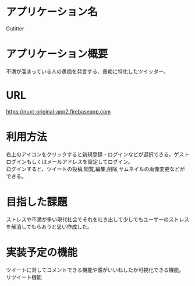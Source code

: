 # アプリケーション名  
   Gutitter  
  
# アプリケーション概要  
   不満が溜まっている人の愚痴を発言する、愚痴に特化したツイッター。

# URL    
   https://nuxt-original-app2.firebaseapp.com

# 利用方法  
  右上のアイコンをクリックすると新規登録・ログインなどが選択できる。ゲストログインもしくはメールアドレスを設定してログイン。  
  ログインすると、ツイートの投稿,閲覧,編集,削除,サムネイルの画像変更などができる。  
  
# 目指した課題  
   ストレスや不満が多い現代社会でそれを吐き出して少しでもユーザーのストレスを解消してもらおうと思い作成した。  
  
# 実装予定の機能  
  ツイートに対してコメントできる機能や誰がいいねしたか可視化できる機能。
  リツイート機能

